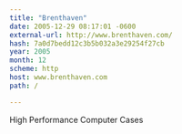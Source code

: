 ```yaml
---
title: "Brenthaven"
date: 2005-12-29 08:17:01 -0600
external-url: http://www.brenthaven.com/
hash: 7a0d7bedd12c3b5b032a3e29254f27cb
year: 2005
month: 12
scheme: http
host: www.brenthaven.com
path: /

---
```


High Performance Computer Cases
